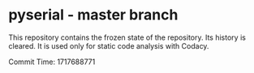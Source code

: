 # pyserial - master branch

This repository contains the frozen state of the repository.
Its history is cleared. It is used only for static code
analysis with Codacy.

Commit Time: 1717688771